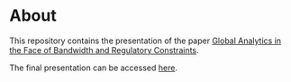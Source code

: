 # About

This repository contains the presentation of the paper [Global Analytics in the Face of Bandwidth and Regulatory Constraints](https://www.usenix.org/conference/nsdi15/technical-sessions/presentation/vulimiri).

The final presentation can be accessed [here](./presentation.pdf).
